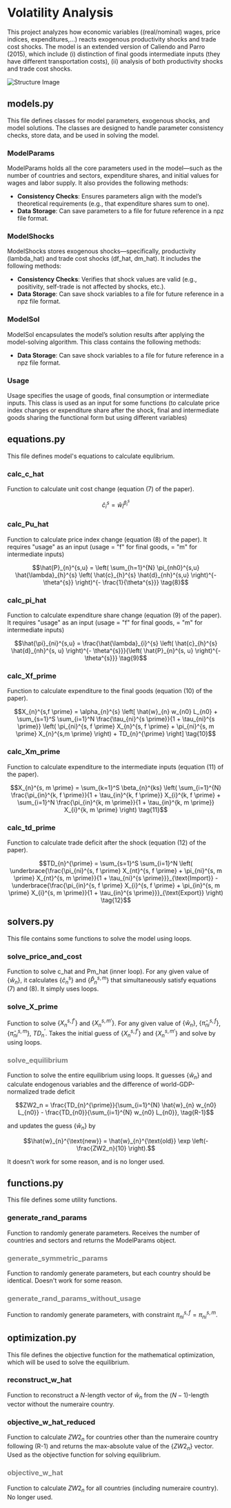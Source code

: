 # Volatility Analysis
This project analyzes how economic variables ((real/nominal) wages, price indices, expenditures,...) reacts exogenous productivity shocks and trade cost shocks. The model is an extended version of Caliendo and Parro (2015), which include (i) distinction of final goods intermediate inputs (they have different transportation costs), (ii) analysis of both productivity shocks and trade cost shocks.

![Structure Image](./figures_readme/structure.png)

## models.py
This file defines classes for model parameters, exogenous shocks, and model solutions. The classes are designed to handle parameter consistency checks, store data, and be used in solving the model.

### ModelParams
ModelParams holds all the core parameters used in the model—such as the number of countries and sectors, expenditure shares, and initial values for wages and labor supply. It also provides the following methods:
- **Consistency Checks**: Ensures parameters align with the model’s theoretical requirements (e.g., that expenditure shares sum to one).
- **Data Storage**: Can save parameters to a file for future reference in a npz file format.

### ModelShocks
ModelShocks stores exogenous shocks—specifically, productivity (lambda_hat) and trade cost shocks (df_hat, dm_hat). It includes the following methods:
- **Consistency Checks**: Verifies that shock values are valid (e.g., positivity, self-trade is not affected by shocks, etc.).
- **Data Storage**: Can save shock variables to a file for future reference in a npz file format.

### ModelSol
ModelSol encapsulates the model’s solution results after applying the model-solving algorithm. This class contains the following methods:
- **Data Storage**: Can save shock variables to a file for future reference in a npz file format.

### Usage
Usage specifies the usage of goods, final consumption or intermediate inputs. This class is used as an input for some functions (to calculate price index changes or expenditure share after the shock, final and intermediate goods sharing the functional form but using different variables)

## equations.py
This file defines model's equations to calculate equlibrium.

### calc_c_hat
Function to calculate unit cost change (equation (7) of the paper).

$$
\hat{c}_{i}^{s} = \hat{w}_{i}^{\beta_{i}^{s}}
$$


### calc_Pu_hat
Function to calculate price index change (equation (8) of the paper).
It requires "usage" as an input (usage = "f" for final goods, = "m" for intermediate inputs)

```math
\hat{P}_{n}^{s,u} = \left( \sum_{h=1}^{N} \pi_{nh0}^{s,u} \hat{\lambda}_{h}^{s} \left( \hat{c}_{h}^{s} \hat{d}_{nh}^{s,u} \right)^{- \theta^{s}} \right)^{- \frac{1}{\theta^{s}}} \tag{8}
```

### calc_pi_hat
Function to calculate expenditure share change (equation (9) of the paper).
It requires "usage" as an input (usage = "f" for final goods, = "m" for intermediate inputs)

```math
\hat{\pi}_{ni}^{s,u} = \frac{\hat{\lambda}_{i}^{s} \left( \hat{c}_{h}^{s} \hat{d}_{nh}^{s, u} \right)^{- \theta^{s}}}{\left( \hat{P}_{n}^{s, u} \right)^{- \theta^{s}}} \tag{9}
```

### calc_Xf_prime
Function to calculate expenditure to the final goods (equation (10) of the paper).

```math
X_{n}^{s,f \prime} = \alpha_{n}^{s} \left[ \hat{w}_{n} w_{n0} L_{n0} + \sum_{s=1}^S \sum_{i=1}^N \frac{\tau_{ni}^{s \prime}}{1 + \tau_{ni}^{s \prime}} \left( \pi_{ni}^{s, f \prime} X_{n}^{s, f \prime} + \pi_{ni}^{s, m \prime} X_{n}^{s,m \prime} \right) + TD_{n}^{\prime} \right] \tag{10}
```

### calc_Xm_prime
Function to calculate expenditure to the intermediate inputs (equation (11) of the paper).

```math
X_{n}^{s, m \prime} = \sum_{k=1}^S \beta_{n}^{ks} \left( \sum_{i=1}^{N} \frac{\pi_{in}^{k, f \prime}}{1 + \tau_{in}^{k, f \prime}} X_{i}^{k, f \prime} + \sum_{i=1}^N \frac{\pi_{in}^{k, m \prime}}{1 + \tau_{in}^{k, m \prime}} X_{i}^{k, m \prime} \right) \tag{11}
```

### calc_td_prime
Function to calculate trade deficit after the shock (equation (12) of the paper).

```math
TD_{n}^{\prime} = \sum_{s=1}^S \sum_{i=1}^N \left( \underbrace{\frac{\pi_{ni}^{s, f \prime} X_{nt}^{s, f \prime} + \pi_{ni}^{s, m \prime} X_{nt}^{s, m \prime}}{1 + \tau_{ni}^{s \prime}}}_{\text{Import}} - \underbrace{\frac{\pi_{in}^{s, f \prime} X_{i}^{s, f \prime} + \pi_{in}^{s, m \prime} X_{i}^{s, m \prime}}{1 + \tau_{in}^{s \prime}}}_{\text{Export}} \right) \tag{12}
```

## solvers.py
This file contains some functions to solve the model using loops.

### solve_price_and_cost
Function to solve c_hat and Pm_hat (inner loop). For any given value of $\{\hat{w}_n\}$, it calculates $\{\hat{c}_{n}^{s}\}$ and $\{\hat{P}_{n}^{s,m}\}$ that simultaneously satisfy equations (7) and (8). It simply uses loops.

### solve_X_prime
Function to solve $\{X_{n}^{s, f \prime}\}$ and $\{X_{n}^{s, m \prime}\}$. For any given value of $\{\hat{w}_n\}$, $\{\hat{\pi}_{ni}^{s, f}\}$, $\{\hat{\pi}_{ni}^{s, m}\}$, $TD_{n}^{\prime}$. Takes the initial guess of $\{X_{n}^{s, f \prime}\}$ and $\{X_{n}^{s, m \prime}\}$ and solve by using loops.

### <span style="color: grey; ">solve_equilibrium</span>
Function to solve the entire equilibrium using loops. It guesses $\{\hat{w}_n\}$ and calculate endogenous variables and the difference of world-GDP-normalized trade deficit

```math
ZW2_n = \frac{TD_{n}^{\prime}}{\sum_{i=1}^{N} \hat{w}_{n} w_{n0} L_{n0}} - \frac{TD_{n0}}{\sum_{i=1}^{N} w_{n0} L_{n0}}, \tag{R-1}
```

and updates the guess $\{\hat{w}_n\}$ by

```math
\hat{w}_{n}^{\text{new}} = \hat{w}_{n}^{\text{old}} \exp \left(-\frac{ZW2_n}{10} \right).
```

It doesn't work for some reason, and is no longer used.

## functions.py
This file defines some utility functions.

### generate_rand_params
Function to randomly generate parameters. Receives the number of countries and sectors and returns the ModelParams object.

### <span style="color: grey; ">generate_symmetric_params</span>
Function to randomly generate parameters, but each country should be identical. Doesn't work for some reason.

### <span style="color: grey; ">generate_rand_params_without_usage</span>
Function to randomly generate parameters, with constraint $\pi_{ni}^{s,f} = \pi_{ni}^{s,m}$.

## optimization.py
This file defines the objective function for the mathematical optimization, which will be used to solve the equilibrium.

### reconstruct_w_hat
Function to reconstruct a $N$-length vector of $\hat{w}_{n}$ from the $(N-1)$-length vector without the numeraire country.

### objective_w_hat_reduced
Function to calculate $ZW2_n$ for countries other than the numeraire country following (R-1) and returns the max-absolute value of the $\{ZW2_n\}$ vector. Used as the objective function for solving equilibrium.

### <span style="color: grey; ">objective_w_hat</span>
Function to calculate $ZW2_n$ for all countries (including numeraire country). No longer used.

